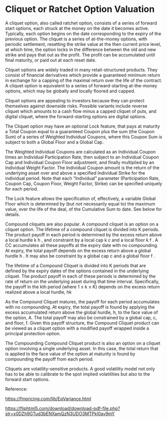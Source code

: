 # Cliquet or Ratchet  Option Valuation

A cliquet option, also called ratchet option, consists of a series of forward start options, each struck at the money on the date it becomes active. Typically, each option begins on the date corresponding to the expiry of the previous option. The cliquet is a series of at-the-money options, with periodic settlement, resetting the strike value at the then current price level, at which time, the option locks in the difference between the old and new strike and pays that out as the profit. The profit can be accumulated until final maturity, or paid out at each reset date.

Cliquet options are widely traded in many retail-structured products. They consist of financial derivatives which provide a guaranteed minimum return in exchange for a capping of the maximal return over the life of the contract. A cliquet option is equivalent to a series of forward-starting at-the-money options, which may be globally and locally floored and capped. 

Cliquet options are appealing to investors because they can protect themselves against downside risks. Possible variants include reverse cliquet which amounts to a cash flow minus a capped cliquet of puts, and digital cliquet, where the forward-starting options are digital options.

The Cliquet option may have an optional Lock feature, that pays at maturity a Total Coupon equal to a guaranteed Coupon plus the sum (the Coupon Sum) of a series of Weighted Individual Coupons, where this Coupon Sum is subject to both a Global Floor and a Global Cap. 

The Weighted Individual Coupons are calculated as an Individual Coupon times an Individual Participation Rate, then subject to an Individual Coupon Cap and Individual Coupon Floor adjustment, and finally multiplied by an Individual Weight Factor.  The Individual Coupon amount is the return of the underlying asset over and above a specified Individual Strike for the individual period.  Note that each “Individual” parameter (Participation Rate, Coupon Cap, Coupon Floor, Weight Factor, Strike) can be specified uniquely for each period.  

The Lock feature allows the specification of, effectively, a variable Global Floor which is determined by (but not necessarily equal to) the maximum value, over the life of the deal, of the Cumulative Sum to date.  See below for details.

Compound cliquets are also popular. A compound cliquet is an option on a cliquet option. The lifetime of a compound cliquet is divided into K periods. The product payoff in each period is determined by the excess return above a local hurdle k h , and constraint by a local cap k c and a local floor k f . A CC accumulates all these payoffs at the expiry date with no compounding. At expiry, the total payoff depends on the excess return above a global hurdle h . It may also be constraint by a global cap c and a global floor f .

The lifetime of a Compound Cliquet is divided into K periods that are defined by the expiry dates of the options contained in the underlying cliquet. The product payoff in each of these periods is determined by the rate of return on the underlying asset during that time interval. Specifically, the payoff in the kth period (where 1 ≤ k ≤ K) depends on the excess return realized above a local hurdle, hk

As the Compound Cliquet matures, the payoff for each period accumulates with no compounding. At expiry, the total payoff is found by applying the excess accumulated return above the global hurdle, h, to the face value of the option, A. The total payoff may also be constrained by a global cap, c, and floor, f. Given this payoff structure, the Compound Cliquet product can be viewed as a cliquet option with a modified payoff wrapped inside a principal protection option.

The Compounding Compound Cliquet product is also an option on a cliquet option involving a single underlying asset. In this case, the total return that is applied to the face value of the option at maturity is found by compounding the payoff from each period.

Cliquets are volatility-sensitive products. A good volatility model not only has to be able to calibrate to the spot implied volatilities but also to the forward start options.

Reference:

https://finpricing.com/lib/EqVariance.html

https://fliphtml5.com/download/download-pdf-file.php?str=x0DZh9GTud3bENXamQzN3UDO3MTPkl0av9mY

